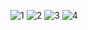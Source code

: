 ![1](https://github.com/user-attachments/assets/504c1ccc-e19e-413b-9049-14c83d807d1f)
![2](https://github.com/user-attachments/assets/6e01585c-7309-40d0-ab47-60dd4c008fcd)
![3](https://github.com/user-attachments/assets/05f83327-3eed-4626-9cac-13e1f3392877)
![4](https://github.com/user-attachments/assets/8d618c13-f16b-4000-9c44-5c1ef1000d01)
